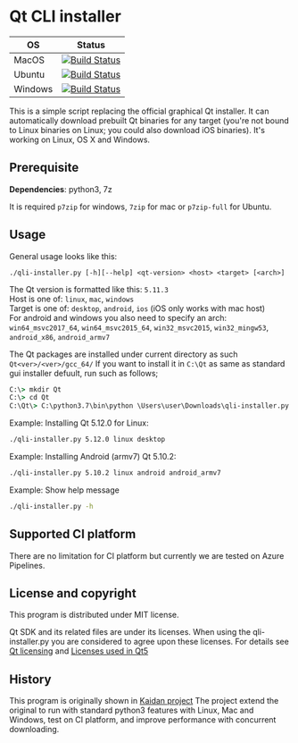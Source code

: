 # Qt CLI installer

|  OS         | Status                                                                                                                                                                                                                    |
|-------------|---------------------------------------------------------------------------------------------------------------------------------------------------------------------------------------------------------------------------|
| MacOS       |[![Build Status](https://dev.azure.com/miurahr/github/_apis/build/status/miurahr.qli-installer?branchName=master&jobName=macOS)](https://dev.azure.com/miurahr/github/_build/latest?definitionId=6&branchName=master)
| Ubuntu      |[![Build Status](https://dev.azure.com/miurahr/github/_apis/build/status/miurahr.qli-installer?branchName=master&jobName=Ubuntu_1604)](https://dev.azure.com/miurahr/github/_build/latest?definitionId=6&branchName=master)
| Windows     |[![Build Status](https://dev.azure.com/miurahr/github/_apis/build/status/miurahr.qli-installer?branchName=master&jobName=Windows)](https://dev.azure.com/miurahr/github/_build/latest?definitionId=6&branchName=master)


This is a simple script replacing the official graphical Qt installer. It can
automatically download prebuilt Qt binaries for any target (you're not bound to
Linux binaries on Linux; you could also download iOS binaries).
It's working on Linux, OS X and Windows.

## Prerequisite

**Dependencies**: python3, 7z

It is required `p7zip` for windows, `7zip` for mac or `p7zip-full` for Ubuntu.

## Usage

General usage looks like this:
```
./qli-installer.py [-h][--help] <qt-version> <host> <target> [<arch>]
```
The Qt version is formatted like this: `5.11.3`  
Host is one of: `linux`, `mac`, `windows`  
Target is one of: `desktop`, `android`, `ios` (iOS only works with mac host)  
For android and windows you also need to specify an arch: `win64_msvc2017_64`,
`win64_msvc2015_64`, `win32_msvc2015`, `win32_mingw53`, `android_x86`,
`android_armv7`

The Qt packages are installed under current directory as such `Qt<ver>/<ver>/gcc_64/`
If you want to install it in `C:\Qt` as same as standard gui installer defuult,
run such as follows;

```cmd
C:\> mkdir Qt
C:\> cd Qt
C:\Qt\> C:\python3.7\bin\python \Users\user\Downloads\qli-installer.py 5.11.3 windows win64_msvc2017_64
```

Example: Installing Qt 5.12.0 for Linux:
```bash
./qli-installer.py 5.12.0 linux desktop
```

Example: Installing Android (armv7) Qt 5.10.2:
```bash
./qli-installer.py 5.10.2 linux android android_armv7
```

Example: Show help message
```bash
./qli-installer.py -h
```

## Supported CI platform

There are no limitation for CI platform but currently we are tested on Azure Pipelines.

## License and copyright

This program is distributed under MIT license.

Qt SDK and its related files are under its licenses. When using the qli-installer.py
you are considered to agree upon these licenses.
For details see [Qt licensing](https://www.qt.io/licensing/) and [Licenses used in Qt5](https://doc.qt.io/qt-5/licenses-used-in-qt.html)

## History

This program is originally shown in [Kaidan project](https://git.kaidan.im/lnj/qli-installer)
The project extend the original to run with standard python3 features with Linux, Mac and Windows,
test on CI platform, and improve performance with concurrent downloading.
